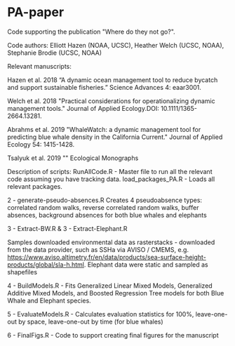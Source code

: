 # PA-paper

Code supporting the publication "Where do they not go?". 

Code authors: Elliott Hazen (NOAA, UCSC), Heather Welch (UCSC, NOAA), Stephanie Brodie (UCSC, NOAA)

Relevant manuscripts:

Hazen et al. 2018 “A dynamic ocean management tool to reduce bycatch and support sustainable fisheries.” Science Advances 4: eaar3001.

Welch et al. 2018 "Practical considerations for operationalizing dynamic management tools." Journal of Applied Ecology.DOI: 10.1111/1365-2664.13281.

Abrahms et al. 2019 "WhaleWatch: a dynamic management tool for predicting blue whale density in the California Current." Journal of Applied Ecology 54: 1415-1428.

Tsalyuk et al. 2019 "" Ecological Monographs

Description of scripts:
RunAllCode.R - Master file to run all the relevant code assuming you have tracking data.
load_packages_PA.R - Loads all relevant packages.

2 - generate-pseudo-absences.R Creates 4 pseudoabsence types: correlated random walks, reverse correlated random walks, buffer absences, background absences for both blue whales and elephants

3 - Extract-BW.R & 3 - Extract-Elephant.R

Samples downloaded environmental data as rasterstacks - downloaded from the data provider, such as SSHa via AVISO / CMEMS, e.g. https://www.aviso.altimetry.fr/en/data/products/sea-surface-height-products/global/sla-h.html. Elephant data were static and sampled as shapefiles

4 - BuildModels.R - Fits Generalized Linear Mixed Models, Generalized Additive Mixed Models, and Boosted Regression Tree models for both Blue Whale and Elephant species.

5 - EvaluateModels.R - Calculates evaluation statistics for 100%, leave-one-out by space, leave-one-out by time (for blue whales)

6 - FinalFigs.R - Code to support creating final figures for the manuscript 
